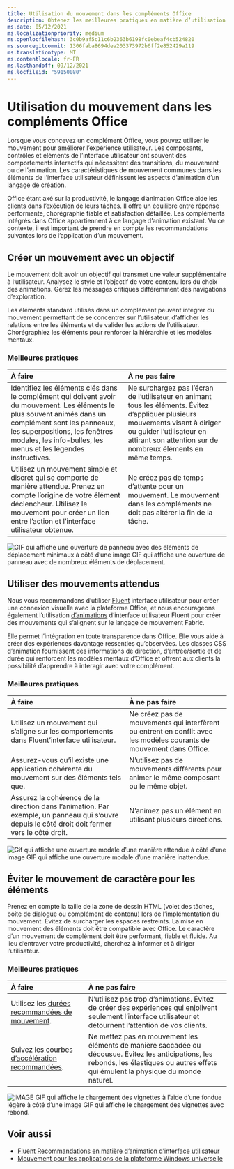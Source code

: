 ```yaml
---
title: Utilisation du mouvement dans les compléments Office
description: Obtenez les meilleures pratiques en matière d’utilisation des transitions, du mouvement ou de l’animation dans Office des modules.
ms.date: 05/12/2021
ms.localizationpriority: medium
ms.openlocfilehash: 3c0b9af5c11c6b2363b6198fc0ebeaf4cb524820
ms.sourcegitcommit: 1306faba8694dea203373972b6ff2e852429a119
ms.translationtype: MT
ms.contentlocale: fr-FR
ms.lasthandoff: 09/12/2021
ms.locfileid: "59150080"
---
```

# <a name="using-motion-in-office-add-ins"></a>Utilisation du mouvement dans les compléments Office

Lorsque vous concevez un complément Office, vous pouvez utiliser le mouvement pour améliorer l’expérience utilisateur. Les composants, contrôles et éléments de l’interface utilisateur ont souvent des comportements interactifs qui nécessitent des transitions, du mouvement ou de l’animation. Les caractéristiques de mouvement communes dans les éléments de l’interface utilisateur définissent les aspects d’animation d’un langage de création.

Office étant axé sur la productivité, le langage d’animation Office aide les clients dans l’exécution de leurs tâches. Il offre un équilibre entre réponse performante, chorégraphie fiable et satisfaction détaillée. Les compléments intégrés dans Office appartiennent à ce langage d’animation existant. Vu ce contexte, il est important de prendre en compte les recommandations suivantes lors de l’application d’un mouvement.

## <a name="create-motion-with-a-purpose"></a>Créer un mouvement avec un objectif

Le mouvement doit avoir un objectif qui transmet une valeur supplémentaire à l’utilisateur. Analysez le style et l’objectif de votre contenu lors du choix des animations. Gérez les messages critiques différemment des navigations d’exploration.

Les éléments standard utilisés dans un complément peuvent intégrer du mouvement permettant de se concentrer sur l’utilisateur, d’afficher les relations entre les éléments et de valider les actions de l’utilisateur. Chorégraphiez les éléments pour renforcer la hiérarchie et les modèles mentaux.

### <a name="best-practices"></a>Meilleures pratiques

|À faire|À ne pas faire|
|:-----|:-----|
|Identifiez les éléments clés dans le complément qui doivent avoir du mouvement. Les éléments le plus souvent animés dans un complément sont les panneaux, les superpositions, les fenêtres modales, les info-bulles, les menus et les légendes instructives.| Ne surchargez pas l’écran de l’utilisateur en animant tous les éléments. Évitez d’appliquer plusieurs mouvements visant à diriger ou guider l’utilisateur en attirant son attention sur de nombreux éléments en même temps. |
|Utilisez un mouvement simple et discret qui se comporte de manière attendue. Prenez en compte l’origine de votre élément déclencheur. Utilisez le mouvement pour créer un lien entre l’action et l’interface utilisateur obtenue. | Ne créez pas de temps d’attente pour un mouvement. Le mouvement dans les compléments ne doit pas altérer la fin de la tâche.|

![GIF qui affiche une ouverture de panneau avec des éléments de déplacement minimaux à côté d’une image GIF qui affiche une ouverture de panneau avec de nombreux éléments de déplacement.](../images/add-in-motion-purpose.gif)

## <a name="use-expected-motions"></a>Utiliser des mouvements attendus

Nous vous recommandons d’utiliser [Fluent](https://developer.microsoft.com/fluentui#/) interface utilisateur pour créer une connexion visuelle avec la plateforme Office, et nous encourageons également l’utilisation [d’animations](https://developer.microsoft.com/fluentui#/styles/web/motion) d’interface utilisateur Fluent pour créer des mouvements qui s’alignent sur le langage de mouvement Fabric.

Elle permet l’intégration en toute transparence dans Office. Elle vous aide à créer des expériences davantage ressenties qu’observées. Les classes CSS d’animation fournissent des informations de direction, d’entrée/sortie et de durée qui renforcent les modèles mentaux d’Office et offrent aux clients la possibilité d’apprendre à interagir avec votre complément.

### <a name="best-practices"></a>Meilleures pratiques

|À faire|À ne pas faire|
|:-----|:-----|
|Utilisez un mouvement qui s’aligne sur les comportements dans Fluent’interface utilisateur.| Ne créez pas de mouvements qui interfèrent ou entrent en conflit avec les modèles courants de mouvement dans Office.
|Assurez-vous qu’il existe une application cohérente du mouvement sur des éléments tels que.| N’utilisez pas de mouvements différents pour animer le même composant ou le même objet.|
|Assurez la cohérence de la direction dans l’animation. Par exemple, un panneau qui s’ouvre depuis le côté droit doit fermer vers le côté droit.|N’animez pas un élément en utilisant plusieurs directions.

![Gif qui affiche une ouverture modale d’une manière attendue à côté d’une image GIF qui affiche une ouverture modale d’une manière inattendue.](../images/add-in-motion-expected.gif)

## <a name="avoid-out-of-character-motion-for-an-element"></a>Éviter le mouvement de caractère pour les éléments

Prenez en compte la taille de la zone de dessin HTML (volet des tâches, boîte de dialogue ou complément de contenu) lors de l’implémentation du mouvement. Évitez de surcharger les espaces restreints. La mise en mouvement des éléments doit être compatible avec Office. Le caractère d’un mouvement de complément doit être performant, fiable et fluide. Au lieu d’entraver votre productivité, cherchez à informer et à diriger l’utilisateur.

### <a name="best-practices"></a>Meilleures pratiques

|À faire|À ne pas faire|
|:-----|:-----|
| Utilisez les [durées recommandées de mouvement](https://developer.microsoft.com/fluentui#/styles/web/motion). | N’utilisez pas trop d’animations. Évitez de créer des expériences qui enjolivent seulement l’interface utilisateur et détournent l’attention de vos clients.
| Suivez [les courbes d’accélération recommandées](/windows/uwp/design/motion/timing-and-easing#easing-in-fluent-motion).  |Ne mettez pas en mouvement les éléments de manière saccadée ou décousue. Évitez les anticipations, les rebonds, les élastiques ou autres effets qui émulent la physique du monde naturel.|

![IMAGE GIF qui affiche le chargement des vignettes à l’aide d’une fondue légère à côté d’une image GIF qui affiche le chargement des vignettes avec rebond.](../images/add-in-motion-character.gif)

## <a name="see-also"></a>Voir aussi

* [Fluent Recommandations en matière d’animation d’interface utilisateur](https://developer.microsoft.com/fluentui#/styles/web/motion)
* [Mouvement pour les applications de la plateforme Windows universelle](/windows/uwp/design/motion)
